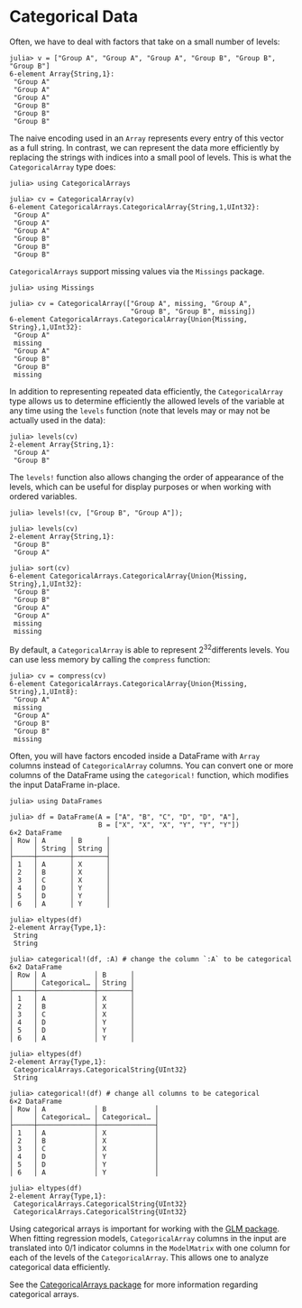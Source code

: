 # Categorical Data

Often, we have to deal with factors that take on a small number of levels:

```jldoctest categorical
julia> v = ["Group A", "Group A", "Group A", "Group B", "Group B", "Group B"]
6-element Array{String,1}:
 "Group A"
 "Group A"
 "Group A"
 "Group B"
 "Group B"
 "Group B"

```

The naive encoding used in an `Array` represents every entry of this vector as a full string. In contrast, we can represent the data more efficiently by replacing the strings with indices into a small pool of levels. This is what the `CategoricalArray` type does:

```jldoctest categorical
julia> using CategoricalArrays

julia> cv = CategoricalArray(v)
6-element CategoricalArrays.CategoricalArray{String,1,UInt32}:
 "Group A"
 "Group A"
 "Group A"
 "Group B"
 "Group B"
 "Group B"

```

`CategoricalArrays` support missing values via the `Missings` package.

```jldoctest categorical
julia> using Missings

julia> cv = CategoricalArray(["Group A", missing, "Group A",
                              "Group B", "Group B", missing])
6-element CategoricalArrays.CategoricalArray{Union{Missing, String},1,UInt32}:
 "Group A"
 missing
 "Group A"
 "Group B"
 "Group B"
 missing
```

In addition to representing repeated data efficiently, the `CategoricalArray` type allows us to determine efficiently the allowed levels of the variable at any time using the `levels` function (note that levels may or may not be actually used in the data):

```jldoctest categorical
julia> levels(cv)
2-element Array{String,1}:
 "Group A"
 "Group B"

```

The `levels!` function also allows changing the order of appearance of the levels, which can be useful for display purposes or when working with ordered variables.

```jldoctest categorical
julia> levels!(cv, ["Group B", "Group A"]);

julia> levels(cv)
2-element Array{String,1}:
 "Group B"
 "Group A"

julia> sort(cv)
6-element CategoricalArrays.CategoricalArray{Union{Missing, String},1,UInt32}:
 "Group B"
 "Group B"
 "Group A"
 "Group A"
 missing
 missing

```

By default, a `CategoricalArray` is able to represent 2<sup>32</sup>differents levels. You can use less memory by calling the `compress` function:

```jldoctest categorical
julia> cv = compress(cv)
6-element CategoricalArrays.CategoricalArray{Union{Missing, String},1,UInt8}:
 "Group A"
 missing
 "Group A"
 "Group B"
 "Group B"
 missing

```

Often, you will have factors encoded inside a DataFrame with `Array` columns instead of
`CategoricalArray` columns. You can convert one or more columns of the DataFrame using the
`categorical!` function, which modifies the input DataFrame in-place.

```jldoctest categorical
julia> using DataFrames

julia> df = DataFrame(A = ["A", "B", "C", "D", "D", "A"],
                      B = ["X", "X", "X", "Y", "Y", "Y"])
6×2 DataFrame
│ Row │ A      │ B      │
│     │ String │ String │
├─────┼────────┼────────┤
│ 1   │ A      │ X      │
│ 2   │ B      │ X      │
│ 3   │ C      │ X      │
│ 4   │ D      │ Y      │
│ 5   │ D      │ Y      │
│ 6   │ A      │ Y      │

julia> eltypes(df)
2-element Array{Type,1}:
 String
 String

julia> categorical!(df, :A) # change the column `:A` to be categorical
6×2 DataFrame
│ Row │ A            │ B      │
│     │ Categorical… │ String │
├─────┼──────────────┼────────┤
│ 1   │ A            │ X      │
│ 2   │ B            │ X      │
│ 3   │ C            │ X      │
│ 4   │ D            │ Y      │
│ 5   │ D            │ Y      │
│ 6   │ A            │ Y      │

julia> eltypes(df)
2-element Array{Type,1}:
 CategoricalArrays.CategoricalString{UInt32}
 String

julia> categorical!(df) # change all columns to be categorical
6×2 DataFrame
│ Row │ A            │ B            │
│     │ Categorical… │ Categorical… │
├─────┼──────────────┼──────────────┤
│ 1   │ A            │ X            │
│ 2   │ B            │ X            │
│ 3   │ C            │ X            │
│ 4   │ D            │ Y            │
│ 5   │ D            │ Y            │
│ 6   │ A            │ Y            │

julia> eltypes(df)
2-element Array{Type,1}:
 CategoricalArrays.CategoricalString{UInt32}
 CategoricalArrays.CategoricalString{UInt32}

```

Using categorical arrays is important for working with the [GLM package](https://github.com/JuliaStats/GLM.jl). When fitting regression models, `CategoricalArray` columns in the input are translated into 0/1 indicator columns in the `ModelMatrix` with one column for each of the levels of the `CategoricalArray`. This allows one to analyze categorical data efficiently.

See the [CategoricalArrays package](https://github.com/JuliaData/CategoricalArrays.jl) for more information regarding categorical arrays.
